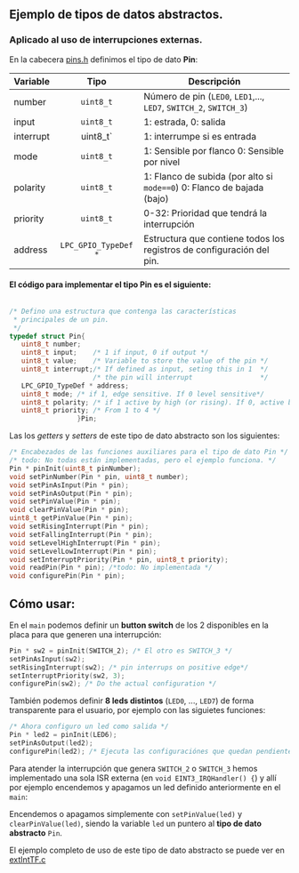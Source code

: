 ## Ejemplo de tipos de datos abstractos.
### Aplicado al uso de interrupciones externas.


En la cabecera [pins.h](https://github.com/3ll34ndr0/ese/blob/master/apse/tp/tfinal/src/pins.h) definimos el tipo de dato **Pin**:

Variable | Tipo | Descripción
---|:---:|---
number | `uint8_t` | Número de pin (`LED0`, `LED1`,..., `LED7`, `SWITCH_2`, `SWITCH_3`) 
input  | `uint8_t` | 1: estrada, 0: salida
interrupt | uint8_t` | 1: interrumpe si es entrada 
mode   | `uint8_t` | 1: Sensible por flanco 0: Sensible por nivel
polarity | `uint8_t` | 1: Flanco de subida (por alto si `mode==0`) 0: Flanco de bajada (bajo)
priority | `uint8_t` | 0-32: Prioridad que tendrá la interrupción
address | `LPC_GPIO_TypeDef *` | Estructura que contiene todos los registros de configuración del pin.

#### El código para implementar el tipo **Pin** es el siguiente:
``` c

/* Defino una estructura que contenga las características
 * principales de un pin.
 */
typedef struct Pin{
   uint8_t number;
   uint8_t input;    /* 1 if input, 0 if output */
   uint8_t value;    /* Variable to store the value of the pin */
   uint8_t interrupt;/* If defined as input, seting this in 1  */
                     /* the pin will interrupt                 */
   LPC_GPIO_TypeDef * address;
   uint8_t mode; /* if 1, edge sensitive. If 0 level sensitive*/
   uint8_t polarity; /* if 1 active by high (or rising). If 0, active by low (or falling)*/
   uint8_t priority; /* From 1 to 4 */
                 }Pin;
```

Las los *getters* y *setters* de este tipo de dato abstracto son los siguientes:

```c
/* Encabezados de las funciones auxiliares para el tipo de dato Pin */
/* todo: No todas están implementadas, pero el ejemplo funciona. */
Pin * pinInit(uint8_t pinNumber);
void setPinNumber(Pin * pin, uint8_t number);
void setPinAsInput(Pin * pin);
void setPinAsOutput(Pin * pin);
void setPinValue(Pin * pin);
void clearPinValue(Pin * pin);
uint8_t getPinValue(Pin * pin);
void setRisingInterrupt(Pin * pin);
void setFallingInterrupt(Pin * pin);
void setLevelHighInterrupt(Pin * pin);
void setLevelLowInterrupt(Pin * pin);
void setInterruptPriority(Pin * pin, uint8_t priority);
void readPin(Pin * pin); /*todo: No implementada */
void configurePin(Pin * pin);

```

## Cómo usar:
En el `main` podemos definir un **button switch** de los 2 disponibles en la placa para que generen una interrupción:

```c
Pin * sw2 = pinInit(SWITCH_2); /* El otro es SWITCH_3 */
setPinAsInput(sw2);
setRisingInterrupt(sw2); /* pin interrups on positive edge*/
setInterruptPriority(sw2, 3);
configurePin(sw2); /* Do the actual configuration */
```

También podemos definir **8 leds distintos** (`LED0`, ..., `LED7`) de forma transparente para el usuario, por ejemplo con las siguietes funciones:
```c
/* Ahora configuro un led como salida */
Pin * led2 = pinInit(LED6);
setPinAsOutput(led2); 
configurePin(led2); /* Ejecuta las configuraciónes que quedan pendientes*/
```

Para atender la interrupción que genera `SWITCH_2` o `SWITCH_3` hemos implementado una sola ISR externa (en `void EINT3_IRQHandler() {`) y allí por ejemplo encendemos y apagamos un led definido anteriormente en el `main`:

Encendemos o apagamos simplemente con `setPinValue(led)` y `clearPinValue(led)`, siendo la variable `led` un puntero al **tipo de dato abstracto** `Pin`.

El ejemplo completo de uso de este tipo de dato abstracto se puede ver en [extIntTF.c](src/extIntTF.c)
